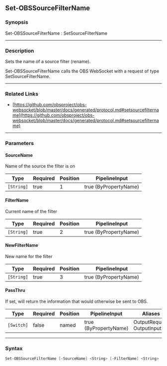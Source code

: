 Set-OBSSourceFilterName
-----------------------




### Synopsis
Set-OBSSourceFilterName : SetSourceFilterName



---


### Description

Sets the name of a source filter (rename).


Set-OBSSourceFilterName calls the OBS WebSocket with a request of type SetSourceFilterName.



---


### Related Links
* [https://github.com/obsproject/obs-websocket/blob/master/docs/generated/protocol.md#setsourcefiltername](https://github.com/obsproject/obs-websocket/blob/master/docs/generated/protocol.md#setsourcefiltername)





---


### Parameters
#### **SourceName**

Name of the source the filter is on






|Type      |Required|Position|PipelineInput        |
|----------|--------|--------|---------------------|
|`[String]`|true    |1       |true (ByPropertyName)|



#### **FilterName**

Current name of the filter






|Type      |Required|Position|PipelineInput        |
|----------|--------|--------|---------------------|
|`[String]`|true    |2       |true (ByPropertyName)|



#### **NewFilterName**

New name for the filter






|Type      |Required|Position|PipelineInput        |
|----------|--------|--------|---------------------|
|`[String]`|true    |3       |true (ByPropertyName)|



#### **PassThru**

If set, will return the information that would otherwise be sent to OBS.






|Type      |Required|Position|PipelineInput        |Aliases                      |
|----------|--------|--------|---------------------|-----------------------------|
|`[Switch]`|false   |named   |true (ByPropertyName)|OutputRequest<br/>OutputInput|





---


### Syntax
```PowerShell
Set-OBSSourceFilterName [-SourceName] <String> [-FilterName] <String> [-NewFilterName] <String> [-PassThru] [<CommonParameters>]
```
